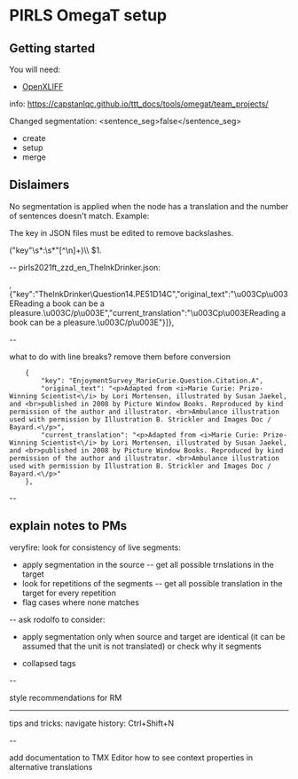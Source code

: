 # PIRLS OmegaT setup

## Getting started

You will need: 

- [OpenXLIFF](https://github.com/rmraya/OpenXLIFF)

info: https://capstanlqc.github.io/ttt_docs/tools/omegat/team_projects/


Changed segmentation: <sentence_seg>false</sentence_seg>


- create
- setup
- merge

## Dislaimers

No segmentation is applied when the node has a translation and the number of sentences doesn't match. Example:


The key in JSON files must be edited to remove backslashes.

("key"\s*:\s*"[^\n]+)\\\\
$1.

--
pirls2021ft_zzd_en_TheInkDrinker.json:

,{"key":"TheInkDrinker\\Question14.PE51D14C","original_text":"\u003Cp\u003EReading a book can be a pleasure.\u003C\/p\u003E","current_translation":"\u003Cp\u003EReading a book can be a pleasure.\u003C\/p\u003E"}]},

--

what to do with line breaks? 
remove them before conversion

        {
            "key": "EnjoymentSurvey_MarieCurie.Question.Citation.A",
            "original_text": "<p>Adapted from <i>Marie Curie: Prize-Winning Scientist<\/i> by Lori Mortensen, illustrated by Susan Jaekel, and <br>published in 2008 by Picture Window Books. Reproduced by kind permission of the author and illustrator. <br>Ambulance illustration used with permission by Illustration B. Strickler and Images Doc / Bayard.<\/p>",
            "current_translation": "<p>Adapted from <i>Marie Curie: Prize-Winning Scientist<\/i> by Lori Mortensen, illustrated by Susan Jaekel, and <br>published in 2008 by Picture Window Books. Reproduced by kind permission of the author and illustrator. <br>Ambulance illustration used with permission by Illustration B. Strickler and Images Doc / Bayard.<\/p>"
        },


-- 

explain notes to PMs
--

veryfire: look for consistency of live segments:
- apply segmentation in the source -- get all possible trnslations in the target 
- look for repetitions of the segments -- get all possible translation in the target for every repetition
- flag cases where none matches

-- ask rodolfo to consider: 

- apply segmentation only when source and target are identical (it can be assumed that the unit is not translated)
or check why it segments 

- collapsed tags 



--

style recommendations for RM

---

tips and tricks:
navigate history: Ctrl+Shift+N


--


add documentation to TMX Editor 
how to see context properties in alternative translations